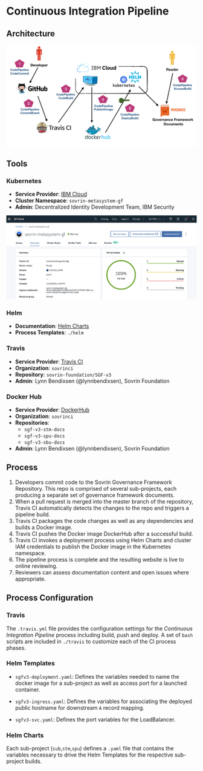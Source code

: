 # Continuous Integration Pipeline

## Architecture

![ci-pipeline-flow](../_images/ci-pipeline-flow.png)

## Tools

### Kubernetes

* **Service Provider**: [IBM Cloud](https://https://cloud.ibm.com/)
* **Cluster Namespace**: ```sovrin-metasystem-gf```
* **Admin**: Decentralized Identity Development Team, IBM Security

![cluster-dashboard-snapshot](../_images/ibmcloudk8-snapshot.png)

### Helm

* **Documentation**: [Helm Charts](https://helm.sh/)
* **Process Templates**: ```./helm```

### Travis

* **Service Provider**: [Travis CI](https://travis-ci.org/)
* **Organization**: ```sovrinci```
* **Repository**: ```sovrin-foundation/SGF-v3```
* **Admin**: Lynn Bendixsen (@lynnbendixsen), Sovrin Foundation

### Docker Hub

* **Service Provider**: [DockerHub](https://hub.docker.com/)
* **Organization**: ```sovrinci```
* **Repositories**:   
    * ```sgf-v3-stm-docs```
    * ```sgf-v3-spu-docs```
    * ```sgf-v3-sbu-docs```
* **Admin**: Lynn Bendixsen (@lynnbendixsen), Sovrin Foundation

## Process

1. Developers commit code to the Sovrin Governance Framework Repository. This repo is comprised of several sub-projects, each producing a separate set of governance framework documents.
2. When a pull request is merged into the master branch of the repository, Travis CI automatically detects the changes to the repo and triggers a pipeline build.
3. Travis CI packages the code changes as well as any dependencies and builds a Docker image.
4. Travis CI pushes the Docker image DockerHub after a successful build.
5. Travis CI invokes a deployment process using Helm Charts and cluster IAM credentials to publish the Docker image in the Kubernetes namespace.
6. The pipeline process is complete and the resulting website is live to online reviewing.
7. Reviewers can assess documentation content and open issues where appropriate.

## Process Configuration

### Travis

The ```.travis.yml``` file provides the configuration settings for the *Continuous Integration Pipeline* process including build, push and deploy. A set of ```bash``` scripts are included in ```./travis``` to customize each of the CI process phases.

### Helm Templates

* ```sgfv3-deployment.yaml```: Defines the variables needed to name the docker image for a sub-project as well as access port for a launched container.

* ```sgfv3-ingress.yaml```: Defines the variables for associating the deployed public hostname for downstream ```A``` record mapping.

* ```sgfv3-svc.yaml```: Defines the port variables for the LoadBalancer.

### Helm Charts
Each sub-project (```sub```,```stm```,```spu```) defines a ```.yaml``` file that contains the variables necessary to drive the Helm Templates for the respective sub-project builds.
